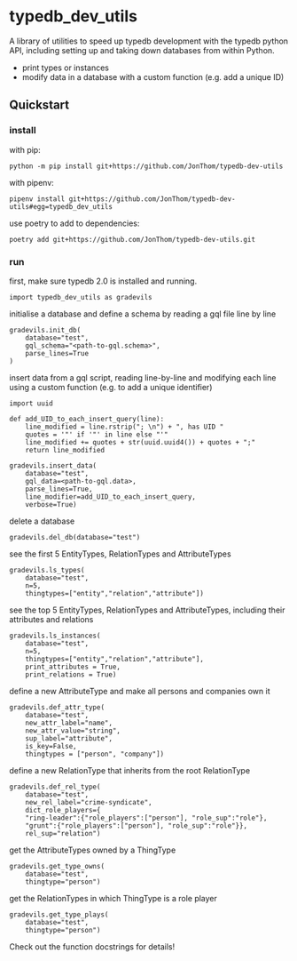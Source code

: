 # typedb_dev_utils

A library of utilities to speed up typedb development with the typedb python API, including setting up and taking down databases from within Python.


* print types or instances
* modify data in a database with a custom function (e.g. add a unique ID)

## Quickstart

### install

with pip:

```
python -m pip install git+https://github.com/JonThom/typedb-dev-utils
```

with pipenv:

```
pipenv install git+https://github.com/JonThom/typedb-dev-utils#egg=typedb_dev_utils
```

use poetry to add to dependencies:

```
poetry add git+https://github.com/JonThom/typedb-dev-utils.git
```

### run

first, make sure typedb 2.0 is installed and running. 

```
import typedb_dev_utils as gradevils
```

initialise a database and define a schema by reading a gql file line by line
```
gradevils.init_db(
    database="test",
    gql_schema="<path-to-gql.schema>",
    parse_lines=True
)
```

insert data from a gql script, reading line-by-line and modifying each line using a custom function (e.g. to add a unique identifier)
```
import uuid 

def add_UID_to_each_insert_query(line):
    line_modified = line.rstrip("; \n") + ", has UID "  
    quotes = '"' if '"' in line else "'"
    line_modified += quotes + str(uuid.uuid4()) + quotes + ";"
    return line_modified

gradevils.insert_data(
    database="test",
    gql_data=<path-to-gql.data>,
    parse_lines=True,
    line_modifier=add_UID_to_each_insert_query,
    verbose=True)
```

delete a database
```
gradevils.del_db(database="test")
```

see the first 5 EntityTypes, RelationTypes and AttributeTypes	
```
gradevils.ls_types(
    database="test",
    n=5,
    thingtypes=["entity","relation","attribute"])
```

see the top 5 EntityTypes, RelationTypes and AttributeTypes, including their attributes and relations	
```
gradevils.ls_instances(
    database="test",
    n=5,
    thingtypes=["entity","relation","attribute"],
    print_attributes = True,
    print_relations = True)
```

define a new AttributeType and make all persons and companies own it
```
gradevils.def_attr_type(
    database="test",
    new_attr_label="name",
    new_attr_value="string",
    sup_label="attribute",
    is_key=False,
    thingtypes = ["person", "company"])
```

define a new RelationType that inherits from the root RelationType
```
gradevils.def_rel_type(
    database="test",
    new_rel_label="crime-syndicate",
    dict_role_players={
	"ring-leader":{"role_players":["person"], "role_sup":"role"}, 
	"grunt":{"role_players":["person"], "role_sup":"role"}},
    rel_sup="relation")
```

get the AttributeTypes owned by a ThingType
```
gradevils.get_type_owns(
    database="test",
    thingtype="person")
```

get the RelationTypes in which ThingType is a role player
```
gradevils.get_type_plays(
    database="test",
    thingtype="person")
```

Check out the function docstrings for details!
